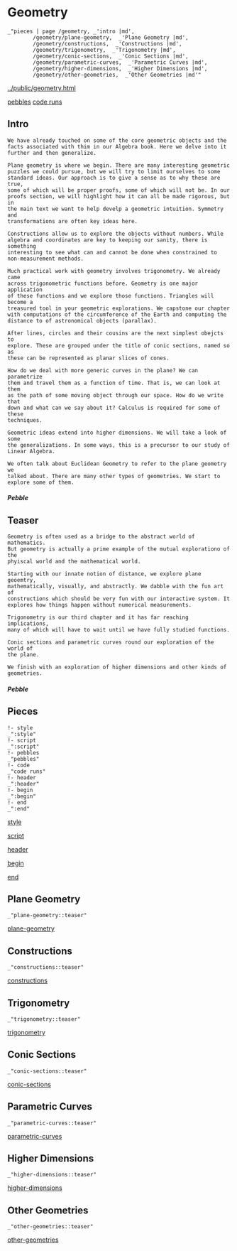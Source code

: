 # Geometry

    _"pieces | page /geometry, _'intro |md',
            /geometry/plane-geometry,  _'Plane Geometry |md',
            /geometry/constructions,  _'Constructions |md',
            /geometry/trigonometry,  _'Trigonometry |md',
            /geometry/conic-sections,  _'Conic Sections |md',
            /geometry/parametric-curves,  _'Parametric Curves |md',
            /geometry/higher-dimensions,  _'Higher Dimensions |md',
            /geometry/other-geometries,  _'Other Geometries |md'"

[../public/geometry.html](# "save:")

[pebbles](#pebble "h5: | .join \n")
[code runs](#code "h5: | .join \n")

## Intro

    We have already touched on some of the core geometric objects and the
    facts associated with thim in our Algebra book. Here we delve into it
    further and then generalize.
    
    Plane geometry is where we begin. There are many interesting geometric
    puzzles we could pursue, but we will try to limit ourselves to some
    standard ideas. Our approach is to give a sense as to why these are true,
    some of which will be proper proofs, some of which will not be. In our
    proofs section, we will highlight how it can all be made rigorous, but in
    the main text we want to help develp a geometric intuition. Symmetry and
    transformations are often key ideas here. 

    Constructions allow us to explore the objects without numbers. While
    algebra and coordinates are key to keeping our sanity, there is something
    interesting to see what can and cannot be done when constrained to
    non-measurement methods. 

    Much practical work with geometry involves trigonometry. We already came
    across trigonometric functions before. Geometry is one major application
    of these functions and we explore those functions. Triangles will become a
    treasured tool in your geometric explorations. We capstone our chapter
    with computations of the circumference of the Earth and computing the
    distance to of astronomical objects (parallax). 

    After lines, circles and their cousins are the next simplest obejcts to
    explore. These are grouped under the title of conic sections, named so as
    these can be represented as planar slices of cones. 

    How do we deal with more generic curves in the plane? We can parametrize
    them and travel them as a function of time. That is, we can look at them
    as the path of some moving object through our space. How do we write that
    down and what can we say about it? Calculus is required for some of these
    techniques. 

    Geometric ideas extend into higher dimensions. We will take a look of some
    the generalizations. In some ways, this is a precursor to our study of
    Linear Algebra. 

    We often talk about Euclidean Geometry to refer to the plane geometry we
    talked about. There are many other types of geometries. We start to
    explore some of them. 




##### Pebble

## Teaser

    Geometry is often used as a bridge to the abstract world of mathematics.
    But geometry is actually a prime example of the mutual explorationo of the
    phyiscal world and the mathematical world.

    Starting with our innate notion of distance, we explore plane geoemtry,
    mathematically, visually, and abstractly. We dabble with the fun art of
    constructions which should be very fun with our interactive system. It
    explores how things happen without numerical measurements. 

    Trigonometry is our third chapter and it has far reaching implications,
    many of which will have to wait until we have fully studied functions. 

    Conic sections and parametric curves round our exploration of the world of
    the plane. 

    We finish with an exploration of higher dimensions and other kinds of
    geometries. 


##### Pebble

## Pieces

    !- style
    _":style"
    !- script
    _":script"
    !- pebbles
    _"pebbles"
    !- code
    _"code runs"
    !- header
    _":header"
    !- begin
    _":begin"
    !- end
    _":end"



[style]() 

[script]()

[header]()

[begin]()

[end]()

## Plane Geometry

    _"plane-geometry::teaser"


[plane-geometry](pages/geometry_plane-geometry.md "load:")

## Constructions

    _"constructions::teaser"


[constructions](pages/geometry_constructions.md "load:")

## Trigonometry

    _"trigonometry::teaser"


[trigonometry](pages/geometry_trigonometry.md "load:")

## Conic Sections

    _"conic-sections::teaser"


[conic-sections](pages/geometry_conic-sections.md "load:")

## Parametric Curves

    _"parametric-curves::teaser"


[parametric-curves](pages/geometry_parametric-curves.md "load:")

## Higher Dimensions

    _"higher-dimensions::teaser"


[higher-dimensions](pages/geometry_higher-dimensions.md "load:")

## Other Geometries

    _"other-geometries::teaser"


[other-geometries](pages/geometry_other-geometries.md "load:")
